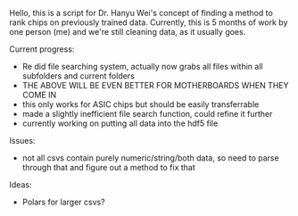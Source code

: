 Hello, this is a script for Dr. Hanyu Wei's concept of finding a method to rank chips on previously trained data.
Currently, this is 5 months of work by one person (me) and we're still cleaning data, as it usually goes.

Current progress:
-  Re did file searching system, actually now grabs all files within all subfolders and current folders
  - THE ABOVE WILL BE EVEN BETTER FOR MOTHERBOARDS WHEN THEY COME IN
  - this only works for ASIC chips but should be easily transferrable
- made a slightly inefficient file search function, could refine it further
- currently working on putting all data into the hdf5 file

Issues:
- not all csvs contain purely numeric/string/both data, so need to parse through that and figure out a method to fix that 

Ideas:
- Polars for larger csvs?
